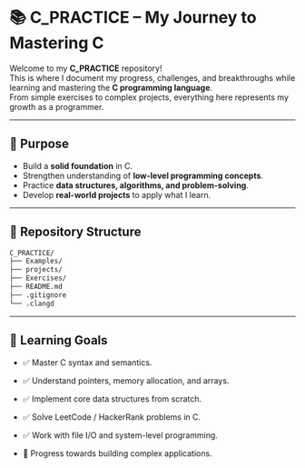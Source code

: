 # 📚 C_PRACTICE – My Journey to Mastering C

Welcome to my **C_PRACTICE** repository!  
This is where I document my progress, challenges, and breakthroughs while learning and mastering the **C programming language**.  
From simple exercises to complex projects, everything here represents my growth as a programmer.

---

## 📌 Purpose
- Build a **solid foundation** in C.
- Strengthen understanding of **low-level programming concepts**.
- Practice **data structures, algorithms, and problem-solving**.
- Develop **real-world projects** to apply what I learn.

---

## 📂 Repository Structure
```bash
C_PRACTICE/
├── Examples/
├── projects/
├── Exercises/
├── README.md
├── .gitignore
└── .clangd
```

---

## 🚀 Learning Goals

- ✅ Master C syntax and semantics.

- ✅ Understand pointers, memory allocation, and arrays.

- ✅ Implement core data structures from scratch.

- ✅ Solve LeetCode / HackerRank problems in C.

- ✅ Work with file I/O and system-level programming.

- 🔄 Progress towards building complex applications.

